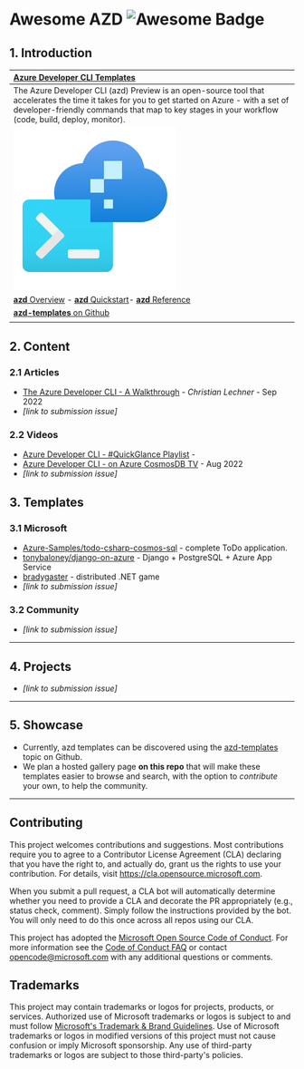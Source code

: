 # Awesome AZD ![Awesome Badge](https://awesome.re/badge-flat2.svg)

## 1. Introduction

| [Azure Developer CLI Templates](https://github.com/topics/azd-templates) | 
|:---|
| The Azure Developer CLI (azd) Preview is an open-source tool that accelerates the time it takes for you to get started on Azure - with a set of developer-friendly commands that map to key stages in your workflow (code, build, deploy, monitor).|
| ![Azure Developer CLI Templates](https://raw.githubusercontent.com/github/explore/a8036e684c6a96e4656252a806f21d332bc4d4e1/topics/azd-templates/azd-templates.png) |
| [**azd** Overview](https://learn.microsoft.com/en-us/azure/developer/azure-developer-cli/overview?tabs=nodejs)   - [**azd** Quickstart](https://learn.microsoft.com/en-us/azure/developer/azure-developer-cli/get-started?tabs=bare-metal%2Cwindows&pivots=programming-language-nodejs)-  [**azd** Reference](https://learn.microsoft.com/en-us/azure/developer/azure-developer-cli/reference)|
|[**azd-templates** on Github](https://github.com/topics/azd-templates)|
| |



## 2. Content

### 2.1 Articles
 * [The Azure Developer CLI - A Walkthrough](https://dev.to/lechnerc77/the-azure-developer-cli-a-walk-through-22fm) - _Christian Lechner_ - Sep 2022
 * _[link to submission issue]_

### 2.2 Videos
 * [Azure Developer CLI - #QuickGlance Playlist](https://www.youtube.com/watch?v=eLiD3E7tPYo&list=PLmZLSvJAm8FbFq2XhqaPZgIzl6kewz1HD) - 
 * [Azure Developer CLI - on Azure CosmosDB TV](https://www.youtube.com/watch?v=LjI-WZtunqA) - Aug 2022
 * _[link to submission issue]_


## 3. Templates

### 3.1 Microsoft
* [Azure-Samples/todo-csharp-cosmos-sql](https://github.com/Azure-Samples/todo-csharp-cosmos-sql) - complete ToDo application.
* [tonybaloney/django-on-azure](https://github.com/tonybaloney/django-on-azure) - Django + PostgreSQL + Azure App Service
* [bradygaster](https://github.com/bradygaster/RockPaperOrleans) - distributed .NET game
 * _[link to submission issue]_

### 3.2 Community
 * _[link to submission issue]_

---

## 4. Projects
 * _[link to submission issue]_

---

## 5. Showcase

* Currently, azd templates can be discovered using the [azd-templates](https://github.com/topics/azd-templates) topic on Github. 
* We plan a hosted gallery page **on this repo** that will make these templates easier to browse and search, with the option to _contribute_ your own, to help the community.



---

## Contributing

This project welcomes contributions and suggestions.  Most contributions require you to agree to a
Contributor License Agreement (CLA) declaring that you have the right to, and actually do, grant us
the rights to use your contribution. For details, visit https://cla.opensource.microsoft.com.

When you submit a pull request, a CLA bot will automatically determine whether you need to provide
a CLA and decorate the PR appropriately (e.g., status check, comment). Simply follow the instructions
provided by the bot. You will only need to do this once across all repos using our CLA.

This project has adopted the [Microsoft Open Source Code of Conduct](https://opensource.microsoft.com/codeofconduct/).
For more information see the [Code of Conduct FAQ](https://opensource.microsoft.com/codeofconduct/faq/) or
contact [opencode@microsoft.com](mailto:opencode@microsoft.com) with any additional questions or comments.

## Trademarks

This project may contain trademarks or logos for projects, products, or services. Authorized use of Microsoft 
trademarks or logos is subject to and must follow 
[Microsoft's Trademark & Brand Guidelines](https://www.microsoft.com/en-us/legal/intellectualproperty/trademarks/usage/general).
Use of Microsoft trademarks or logos in modified versions of this project must not cause confusion or imply Microsoft sponsorship.
Any use of third-party trademarks or logos are subject to those third-party's policies.
